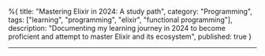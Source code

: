 %{
title: "Mastering Elixir in 2024: A study path",
category: "Programming",
tags: ["learning", "programming", "elixir", "functional programming"],
description: "Documenting my learning journey in 2024 to become proficient and attempt to master Elixir and its ecosystem",
published: true
}

---

<!-- Documenting my learning journey in 2024 to become proficient and attempt to master Elixir and its ecosystem -->
